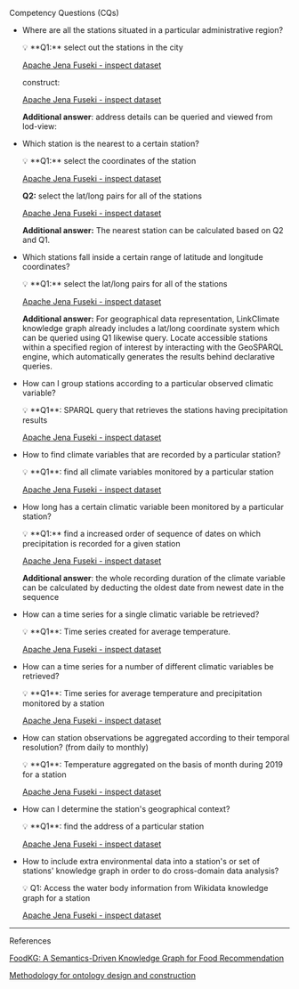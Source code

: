 Competency Questions (CQs)

- Where are all the stations situated in a particular administrative region?
    
    <aside>
    💡 **Q1:** select out the stations in the city
    
    [Apache Jena Fuseki - inspect dataset](http://jresearch.ucd.ie/kg/dataset.html?tab=query&ds=/climate#query=BASE+%3Chttp%3A%2F%2Fjresearch.ucd.ie%2Fclimate-kg%2F%3E%0APREFIX+ca-p%3A+%3Chttp%3A%2F%2Fjresearch.ucd.ie%2Fclimate-kg%2Fca%2Fproperty%2F%3E%0APREFIX+sosa%3A+%3Chttp%3A%2F%2Fwww.w3.org%2Fns%2Fsosa%2F%3E%0A%0A%0ASELECT+%3Faddress+%3Fcity+%3Fcounty+WHERE+%7B+%0A++%3Cresource%2Fstation%2FGHCND%3AEI000003953%3E++ca-p%3AhasAddress++%3Faddress+.%0A++OPTIONAL+%7B%3Faddress+ca-p%3Acity+%3Fcity+.%7D%0A++OPTIONAL+%7B%3Faddress+ca-p%3Acounty+%3Fcounty+.%7D%0A%7D%0A%0A+++++++++++++++++++++++%0A+)
    
    construct:
    
    [Apache Jena Fuseki - inspect dataset](http://jresearch.ucd.ie/kg/dataset.html?tab=query&ds=/climate#query=BASE+%3Chttp%3A%2F%2Fjresearch.ucd.ie%2Fclimate-kg%2F%3E%0APREFIX+ca-p%3A+%3Chttp%3A%2F%2Fjresearch.ucd.ie%2Fclimate-kg%2Fca%2Fproperty%2F%3E%0APREFIX+sosa%3A+%3Chttp%3A%2F%2Fwww.w3.org%2Fns%2Fsosa%2F%3E%0A%0A%0A%23CONSTRUCT+%3Faddress+%3Fcity+%3Fcounty+%0ACONSTRUCT+%7B+%0A++%3Cresource%2Fstation%2FGHCND%3AEI000003953%3E++ca-p%3AhasAddress++%3Faddress+.%0A++%3Faddress+ca-p%3Acity+%3Fcity+.%0A++%3Faddress+ca-p%3Acounty+%3Fcounty+.%0A%7D+%0A%0AWHERE+%7B+%0A++%3Cresource%2Fstation%2FGHCND%3AEI000003953%3E++ca-p%3AhasAddress++%3Faddress+.%0A++OPTIONAL+%7B%3Faddress+ca-p%3Acity+%3Fcity+.%7D%0A++OPTIONAL+%7B%3Faddress+ca-p%3Acounty+%3Fcounty+.%7D%0A%7D%0A%0A+++++++++++++++++++++++%0A+)
    
    **Additional answer**: address details can be queried and viewed from lod-view:
    
    [](http://jresearch.ucd.ie/climate-kg/resource/address/GHCND:EI000003953)
    
    </aside>
    

- Which station is the nearest to a certain station?
    
    <aside>
    💡 **Q1:** select the coordinates of the station
    
    [Apache Jena Fuseki - inspect dataset](http://jresearch.ucd.ie/kg/dataset.html?tab=query&ds=/climate#query=BASE+%3Chttp%3A%2F%2Fjresearch.ucd.ie%2Fclimate-kg%2F%3E%0APREFIX+w3geo%3A+%3Chttp%3A%2F%2Fwww.w3.org%2F2003%2F01%2Fgeo%2Fwgs84_pos%23%3E%0A%0A%0A%0ASELECT+%3Flat+%3Flong+WHERE+%7B+%0A++%3Cresource%2Fstation%2FGHCND%3AEI000003953%3E++w3geo%3Alat+%3Flat%3B%0A++++++++++++++++++++++++++++++++++++++++w3geo%3Along+%3Flong+.%0A%7D%0A%0A+++++++++++++++++++++++%0A+)
    
    **Q2:** select the lat/long pairs for all of the stations
    
    [Apache Jena Fuseki - inspect dataset](http://jresearch.ucd.ie/kg/dataset.html?tab=query&ds=/climate#query=BASE+%3Chttp%3A%2F%2Fjresearch.ucd.ie%2Fclimate-kg%2F%3E%0APREFIX+w3geo%3A+%3Chttp%3A%2F%2Fwww.w3.org%2F2003%2F01%2Fgeo%2Fwgs84_pos%23%3E%0A%0A%0A%0ASELECT+%3Fsensors+%3Flat+%3Flong+WHERE+%7B+%0A++%3Fsensors+w3geo%3Alat+%3Flat%3B%0A+++++++++++w3geo%3Along+%3Flong+.++++++++++++++++++++++++++++++++++++%0A%7D%0A%0A+++++++++++++++++++++++%0A+)
    
    **Additional answer:** The nearest station can be calculated based on Q2 and Q1.
    
    </aside>
    
     
    
- Which stations fall inside a certain range of latitude and longitude coordinates?
    
    <aside>
    💡 **Q1:** select the lat/long pairs for all of the stations
    
    [Apache Jena Fuseki - inspect dataset](http://jresearch.ucd.ie/kg/dataset.html?tab=query&ds=/climate#query=BASE+%3Chttp%3A%2F%2Fjresearch.ucd.ie%2Fclimate-kg%2F%3E%0APREFIX+w3geo%3A+%3Chttp%3A%2F%2Fwww.w3.org%2F2003%2F01%2Fgeo%2Fwgs84_pos%23%3E%0A%0A%0A%0ASELECT+%3Fsensors+%3Flat+%3Flong+WHERE+%7B+%0A++%3Fsensors+w3geo%3Alat+%3Flat%3B%0A+++++++++++w3geo%3Along+%3Flong+.++++++++++++++++++++++++++++++++++++%0A%7D%0A%0A+++++++++++++++++++++++%0A+)
    
    **Additional answer:** For geographical data representation, LinkClimate knowledge graph already includes a lat/long coordinate system which can be queried using Q1 likewise query. Locate accessible stations within a specified region of interest by interacting with the GeoSPARQL engine, which automatically generates the results behind declarative queries.
    
    </aside>
    

- How can I group stations according to a particular observed climatic variable?
    
    <aside>
    💡 **Q1**: SPARQL query that retrieves the stations having precipitation results
    
    [Apache Jena Fuseki - inspect dataset](http://jresearch.ucd.ie/kg/dataset.html?tab=query&ds=/climate#query=BASE+%3Chttp%3A%2F%2Fjresearch.ucd.ie%2Fclimate-kg%2F%3E%0APREFIX+w3geo%3A+%3Chttp%3A%2F%2Fwww.w3.org%2F2003%2F01%2Fgeo%2Fwgs84_pos%23%3E%0APREFIX+sosa%3A+%3Chttp%3A%2F%2Fwww.w3.org%2Fns%2Fsosa%2F%3E%0A%0ASELECT+DISTINCT+%3Fsensor+WHERE+%7B+%0A++%3Fobs+%3Cca%2Fproperty%2FsourceStation%3E+%3Fsensor+%3B%0A+++++++sosa%3AhasResult%2F%3Cca%2Fproperty%2FwithDataType%3E+%3Cresource%2Fdatatype%2FPRCP%3E+.%0A%7D%0A+++++++++++++++++++++++%0A+)
    
    </aside>
    

- How to find climate variables that are recorded by a particular station?
    
    <aside>
    💡 **Q1**: find all climate variables monitored by a particular station
    
    [Apache Jena Fuseki - inspect dataset](http://jresearch.ucd.ie/kg/dataset.html?tab=query&ds=/climate#query=BASE+%3Chttp%3A%2F%2Fjresearch.ucd.ie%2Fclimate-kg%2F%3E%0APREFIX+w3geo%3A+%3Chttp%3A%2F%2Fwww.w3.org%2F2003%2F01%2Fgeo%2Fwgs84_pos%23%3E%0APREFIX+sosa%3A+%3Chttp%3A%2F%2Fwww.w3.org%2Fns%2Fsosa%2F%3E%0A%0ASELECT+DISTINCT+%3Fclimate_variable+WHERE+%7B+%0A++%3Fobs+%3Cca%2Fproperty%2FsourceStation%3E+%3Cresource%2Fstation%2FGHCND%3AEI000003969%3E+%3B%0A+++++++sosa%3AhasResult%2F%3Cca%2Fproperty%2FwithDataType%3E+%3Fclimate_variable%0A%7D%0A+++++++++++++++++++++++%0A+)
    
    </aside>
    

- How long has a certain climatic variable been monitored by a particular station?
    
    <aside>
    💡 **Q1:** find a increased order of sequence of dates on which precipitation is recorded for a given station
    
    [Apache Jena Fuseki - inspect dataset](http://jresearch.ucd.ie/kg/dataset.html?tab=query&ds=/climate#query=BASE+%3Chttp%3A%2F%2Fjresearch.ucd.ie%2Fclimate-kg%2F%3E%0APREFIX+sosa%3A+%3Chttp%3A%2F%2Fwww.w3.org%2Fns%2Fsosa%2F%3E%0A%0ASELECT+DISTINCT+%3Fdate+WHERE+%7B+%0A++%3Fobs+%3Cca%2Fproperty%2FsourceStation%3E+%3Cresource%2Fstation%2FGHCND%3AEI000003969%3E+%3B%0A+++++++sosa%3AresultTime+%3Fdate+%3B%0A+++++++sosa%3AhasResult%2F%3Cca%2Fproperty%2FwithDataType%3E+%3Cresource%2Fdatatype%2FPRCP%3E+.%0A%7D%0A+++++++++++++++++++++++%0A+)
    
    **Additional answer**: the whole recording duration of the climate variable can be calculated by deducting the oldest date from newest date in the sequence
    
    </aside>
    

- How can a time series for a single climatic variable be retrieved?
    
    <aside>
    💡 **Q1**: Time series created for average temperature.
    
    [Apache Jena Fuseki - inspect dataset](http://jresearch.ucd.ie/kg/dataset.html?tab=query&ds=/climate#query=BASE+%3Chttp%3A%2F%2Fjresearch.ucd.ie%2Fclimate-kg%2F%3E%0APREFIX+sosa%3A+%3Chttp%3A%2F%2Fwww.w3.org%2Fns%2Fsosa%2F%3E%0A%0ASELECT+%3Fvalue+%3Fdate+WHERE+%7B+%0A++%3Fobs+%3Cca%2Fproperty%2FsourceStation%3E+%3Cresource%2Fstation%2FGHCND%3AEI000003969%3E+%3B%0A+++++++sosa%3AhasSimpleResult+%3Fvalue%3B%0A+++++++sosa%3AresultTime+%3Fdate+%3B%0A++%09+++sosa%3AhasResult%2F%3Cca%2Fproperty%2FwithDataType%3E+%3Cresource%2Fdatatype%2FTAVG%3E+.%0A%7D%0A%0ALIMIT+400%0A+++++++++++++++++++++++%0A+)
    
    </aside>
    

- How can a time series for a number of different climatic variables be retrieved?
    
    <aside>
    💡 **Q1**: Time series for average temperature and precipitation monitored by a station
    
    [Apache Jena Fuseki - inspect dataset](http://jresearch.ucd.ie/kg/dataset.html?tab=query&ds=/climate#query=BASE+%3Chttp%3A%2F%2Fjresearch.ucd.ie%2Fclimate-kg%2F%3E%0APREFIX+sosa%3A+%3Chttp%3A%2F%2Fwww.w3.org%2Fns%2Fsosa%2F%3E%0A%0ASELECT+%3Fprcp+%3Ftavg+%3Fdate+WHERE+%7B+%0A++%3Fobs_t+%3Cca%2Fproperty%2FsourceStation%3E+%3Cresource%2Fstation%2FGHCND%3AEI000003969%3E+%3B%0A+++++++sosa%3AhasSimpleResult+%3Ftavg%3B%0A+++++++sosa%3AresultTime+%3Fdate+%3B%0A++%09+++sosa%3AhasResult%2F%3Cca%2Fproperty%2FwithDataType%3E+%3Cresource%2Fdatatype%2FTAVG%3E+.%0A++%7B%0A++++SELECT+%3Fprcp+%3Fdate+WHERE+%7B%0A++++++%3Fobs_p+%3Cca%2Fproperty%2FsourceStation%3E+%3Cresource%2Fstation%2FGHCND%3AEI000003969%3E+%3B%0A+++++++++++++sosa%3AhasSimpleResult+%3Fprcp%3B%0A+++++++%09+++++sosa%3AresultTime+%3Fdate+%3B%0A++%09+++++++++sosa%3AhasResult%2F%3Cca%2Fproperty%2FwithDataType%3E+%3Cresource%2Fdatatype%2FPRCP%3E+.++++++++++++%0A++++%7DLIMIT+400%0A++%7D%0A%7DLIMIT+400%0A+++++++++++++++++++++++%0A+)
    
    </aside>
    

- How can station observations be aggregated according to their temporal resolution? (from daily to monthly)
    
    <aside>
    💡 **Q1**:  Temperature aggregated on the basis of month during 2019 for a station
    
    [Apache Jena Fuseki - inspect dataset](http://jresearch.ucd.ie/kg/dataset.html?tab=query&ds=/climate#query=BASE+%3Chttp%3A%2F%2Fjresearch.ucd.ie%2Fclimate-kg%2F%3E%0APREFIX+sosa%3A+%3Chttp%3A%2F%2Fwww.w3.org%2Fns%2Fsosa%2F%3E%0A%0ASELECT+(AVG(%3Fval)+as+%3Favg_val)+%3Fmonth+WHERE+%7B+%0A++%3Fobs+%3Cca%2Fproperty%2FsourceStation%3E+%3Cresource%2Fstation%2FGHCND%3AEI000003969%3E+%3B%0A+++++++sosa%3AhasSimpleResult+%3Fval%3B%0A+++++++sosa%3AresultTime+%3Fdate+%3B%0A++%09+++sosa%3AhasResult%2F%3Cca%2Fproperty%2FwithDataType%3E+%3Cresource%2Fdatatype%2FTAVG%3E+.%0A++BIND+(MONTH(%3Fdate)+AS+%3Fmonth)%0A++FILTER+(YEAR(%3Fdate)%3D2019)%0A++%0A%7D%0AGROUP+BY+%3Fmonth%0A+++++++++++++++++++++++%0A+)
    
    </aside>
    

- How can I determine the station's geographical context?
    
    <aside>
    💡 **Q1**: find the address of a particular station
    
    [Apache Jena Fuseki - inspect dataset](http://jresearch.ucd.ie/kg/dataset.html?tab=query&ds=/climate#query=BASE+%3Chttp%3A%2F%2Fjresearch.ucd.ie%2Fclimate-kg%2F%3E%0APREFIX+ca-p%3A+%3Chttp%3A%2F%2Fjresearch.ucd.ie%2Fclimate-kg%2Fca%2Fproperty%2F%3E%0A%0A%0ASELECT+%3Faddress+WHERE+%7B+%0A++%3Cresource%2Fstation%2FGHCND%3AEI000003953%3E++ca-p%3AhasAddress++%3Faddress+.%0A%7D%0A%0A+++++++++++++++++++++++%0A+)
    
    </aside>
    

- How to include extra environmental data into a station's or set of stations' knowledge graph in order to do cross-domain data analysis?
    
    <aside>
    💡 Q1: Access the water body information from Wikidata knowledge graph for a station
    
    [Apache Jena Fuseki - inspect dataset](http://jresearch.ucd.ie/kg/dataset.html?tab=query&ds=/climate#query=BASE+%3Chttp%3A%2F%2Fjresearch.ucd.ie%2Fclimate-kg%2F%3E%0APREFIX+ca_property%3A+%3Chttp%3A%2F%2Fjresearch.ucd.ie%2Fclimate-kg%2Fca%2Fproperty%2F%3E%0APREFIX+wdt%3A+%3Chttp%3A%2F%2Fwww.wikidata.org%2Fprop%2Fdirect%2F%3E%0A%0ASELECT+%3Fsta+%3Fwb%0AWHERE%7B%0A++%3Fsta+a+%3Cca%2Fclass%2FStation%3E+%3B%0A+++++++ca_property%3AhasAddress+%3Faddr+.%0A++%3Faddr+ca_property%3Acounty+%7C+ca_property%3Acity+%3Floc+.%0A++%3Floc+ca_property%3AreferenceTags%2Fca_property%3Awikidata+%3Fwd+.%0A++SERVICE+%3Chttps%3A%2F%2Fquery.wikidata.org%2Fsparql%3E+%7B%0A++%3Fwd+wdt%3AP206+%3Fwb+.%0A++%7D%0A%7D%0A%0A+++++++++++++++++++++++%0A+)
    
    </aside>
    

---

References

[FoodKG: A Semantics-Driven Knowledge Graph for Food Recommendation](https://paperpile.com/shared/d4uHzX)

[Methodology for ontology design and construction](http://www.scielo.org.mx/scielo.php?pid=S0186-10422019000500015&script=sci_arttext)
